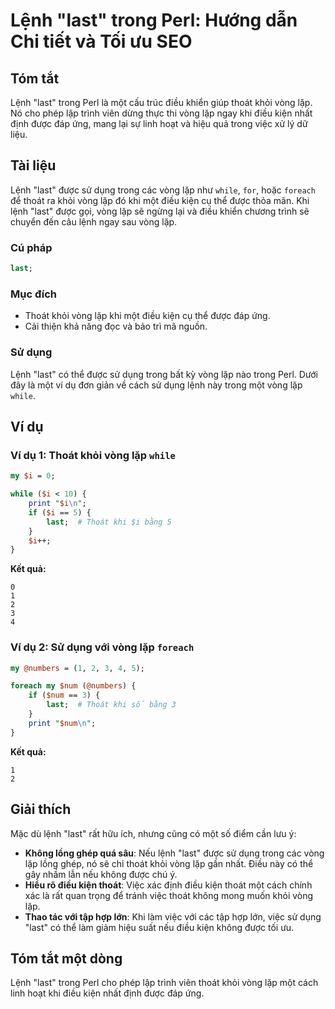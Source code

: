 <!--
Meta Description: # Lệnh "last" trong Perl: Hướng dẫn Chi tiết và Tối ưu SEO ## Tóm tắt Lệnh "last" trong Perl là một cấu trúc điều khiển giúp thoát khỏi vòng lặp. Nó c...
Meta Keywords: vòng, lặp, last, thoát, lệnh
-->

# Lệnh "last" trong Perl: Hướng dẫn Chi tiết và Tối ưu SEO

## Tóm tắt
Lệnh "last" trong Perl là một cấu trúc điều khiển giúp thoát khỏi vòng lặp. Nó cho phép lập trình viên dừng thực thi vòng lặp ngay khi điều kiện nhất định được đáp ứng, mang lại sự linh hoạt và hiệu quả trong việc xử lý dữ liệu.

## Tài liệu
Lệnh "last" được sử dụng trong các vòng lặp như `while`, `for`, hoặc `foreach` để thoát ra khỏi vòng lặp đó khi một điều kiện cụ thể được thỏa mãn. Khi lệnh "last" được gọi, vòng lặp sẽ ngừng lại và điều khiển chương trình sẽ chuyển đến câu lệnh ngay sau vòng lặp.

### Cú pháp
```perl
last;
```

### Mục đích
- Thoát khỏi vòng lặp khi một điều kiện cụ thể được đáp ứng.
- Cải thiện khả năng đọc và bảo trì mã nguồn.

### Sử dụng
Lệnh "last" có thể được sử dụng trong bất kỳ vòng lặp nào trong Perl. Dưới đây là một ví dụ đơn giản về cách sử dụng lệnh này trong một vòng lặp `while`.

## Ví dụ
### Ví dụ 1: Thoát khỏi vòng lặp `while`
```perl
my $i = 0;

while ($i < 10) {
    print "$i\n";
    if ($i == 5) {
        last;  # Thoát khi $i bằng 5
    }
    $i++;
}
```
**Kết quả:**
```
0
1
2
3
4
```

### Ví dụ 2: Sử dụng với vòng lặp `foreach`
```perl
my @numbers = (1, 2, 3, 4, 5);

foreach my $num (@numbers) {
    if ($num == 3) {
        last;  # Thoát khi số bằng 3
    }
    print "$num\n";
}
```
**Kết quả:**
```
1
2
```

## Giải thích
Mặc dù lệnh "last" rất hữu ích, nhưng cũng có một số điểm cần lưu ý:

- **Không lồng ghép quá sâu**: Nếu lệnh "last" được sử dụng trong các vòng lặp lồng ghép, nó sẽ chỉ thoát khỏi vòng lặp gần nhất. Điều này có thể gây nhầm lẫn nếu không được chú ý.
- **Hiểu rõ điều kiện thoát**: Việc xác định điều kiện thoát một cách chính xác là rất quan trọng để tránh việc thoát không mong muốn khỏi vòng lặp.
- **Thao tác với tập hợp lớn**: Khi làm việc với các tập hợp lớn, việc sử dụng "last" có thể làm giảm hiệu suất nếu điều kiện không được tối ưu.

## Tóm tắt một dòng
Lệnh "last" trong Perl cho phép lập trình viên thoát khỏi vòng lặp một cách linh hoạt khi điều kiện nhất định được đáp ứng.